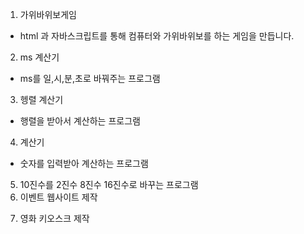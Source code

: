 1. 가위바위보게임
- html 과 자바스크립트를 통해 컴퓨터와 가위바위보를 하는 게임을 만듭니다.
2. ms 계산기
- ms를 일,시,분,초로 바꿔주는 프로그램
3. 헹렬 계산기
- 행렬을 받아서 계산하는 프로그램
4. 계산기
- 숫자를 입력받아 계산하는 프로그램
5. 10진수를 2진수 8진수 16진수로 바꾸는 프로그램
6. 이벤트 웹사이트 제작 </p>
7. 영화 키오스크  제작
